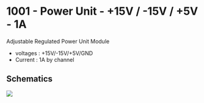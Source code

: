 # 1001 - Power Unit - +15V / -15V / +5V - 1A

Adjustable Regulated Power Unit Module

- voltages : +15V/-15V/+5V/GND
- Current  : 1A by channel

## Schematics

![](/home/vr-x220/Documents/GitHub/MALVINA/1001-PowerUnit/1001.png)